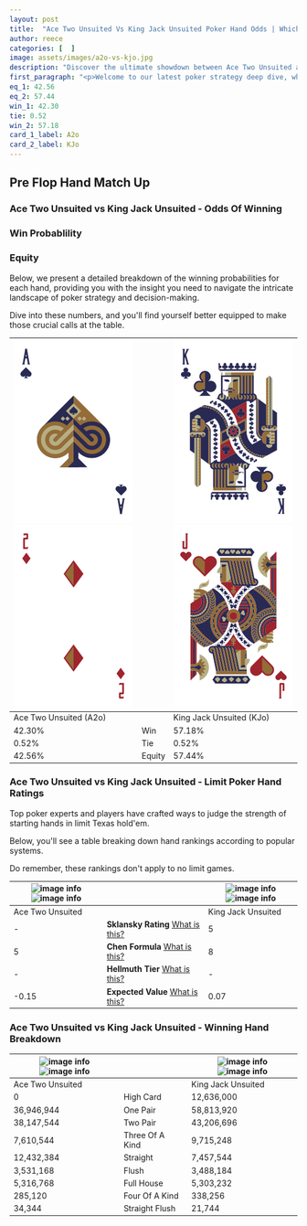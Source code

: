 ```yaml
---
layout: post
title:  "Ace Two Unsuited Vs King Jack Unsuited Poker Hand Odds | Which Is The Better Hand In Poker? A Complete Guide"
author: reece
categories: [  ]
image: assets/images/a2o-vs-kjo.jpg
description: "Discover the ultimate showdown between Ace Two Unsuited and King Jack Unsuited in poker! Uncover the odds, strategies, and scenarios where one hand triumphs over the other. Get ready to up your poker game with this thrilling analysis."
first_paragraph: "<p>Welcome to our latest poker strategy deep dive, where we're pitting two distinct hands against each other in a high-stakes showdown: Ace Two Unsuited vs King Jack Unsuited.</p><p>In the dynamic world of poker, every decision counts, and knowing which hand holds the upper hand is key to your success at the table.</p><p>In this article, we'll dissect these two hands, explore the scenarios where one dominates the other, and equip you with the knowledge to make strategic choices that can tip the odds in your favor.</p><p>Get ready to unravel the intriguing dynamics of these poker hands and elevate your game to new heights.</p>"
eq_1: 42.56
eq_2: 57.44
win_1: 42.30
tie: 0.52
win_2: 57.18
card_1_label: A2o
card_2_label: KJo
---
```




[comment]: # (sp0)

## Pre Flop Hand Match Up

<div class="table hand-ratings" markdown="1"> 



### Ace Two Unsuited vs King Jack Unsuited - Odds Of Winning


  
<div class="row graphs"> 
<div class="col-lg-6">
    <h3>Win Probablility</h3>
    <canvas id="WinChart"></canvas>
</div>
<div class="col-lg-6">
    <h3>Equity</h3>
    <canvas id="EquityChart"></canvas>
</div>
</div>

  Below, we present a detailed breakdown of the winning probabilities for each hand, providing you with the insight you need to navigate the intricate landscape of poker strategy and decision-making. 

Dive into these numbers, and you'll find yourself better equipped to make those crucial calls at the table.


    
| ![image info](assets/images/hand1/a.png) ![image info](assets/images/hand1/2o.png) |  | ![image info](assets/images/hand2/k.png) ![image info](assets/images/hand2/jo.png) |
| -------- | -------- | -------- |
| Ace Two Unsuited (A2o) |  | King Jack Unsuited (KJo) |
| 42.30% | Win | 57.18% |
| 0.52% | Tie | 0.52% |
| 42.56% | Equity | 57.44% |




[comment]: # (sp1)



### Ace Two Unsuited vs King Jack Unsuited - Limit Poker Hand Ratings

Top poker experts and players have crafted ways to judge the strength of starting hands in limit Texas hold'em. 

Below, you'll see a table breaking down hand rankings according to popular systems. 

Do remember, these rankings don't apply to no limit games.


    
| ![image info](https://www.riverpairs.com/assets/images/hand1/a.png) ![image info](https://www.riverpairs.com/assets/images/hand1/2o.png) |  | ![image info](https://www.riverpairs.com/assets/images/hand2/k.png) ![image info](https://www.riverpairs.com/assets/images/hand2/jo.png) |
| -------- | -------- | -------- |
| Ace Two Unsuited |  | King Jack Unsuited |
| - | **Sklansky Rating** [What is this?](/sklansky-rating-explained) | 5 |
| 5 | **Chen Formula** [What is this?](/chen-formula-explained) | 8 |
| - | **Hellmuth Tier** [What is this?](/Hellmuth-tier-explained) | - |
| -0.15 | **Expected Value** [What is this?](/expected-value-explained) | 0.07 |




[comment]: # (sp2)



### Ace Two Unsuited vs King Jack Unsuited - Winning Hand Breakdown


    
| ![image info](https://www.riverpairs.com/assets/images/hand1/a.png) ![image info](https://www.riverpairs.com/assets/images/hand1/2o.png) |  | ![image info](https://www.riverpairs.com/assets/images/hand2/k.png) ![image info](https://www.riverpairs.com/assets/images/hand2/jo.png) |
| -------- | -------- | -------- |
| Ace Two Unsuited |  | King Jack Unsuited |
| 0 | High Card | 12,636,000 |
| 36,946,944 | One Pair | 58,813,920 |
| 38,147,544 | Two Pair | 43,206,696 |
| 7,610,544 | Three Of A Kind | 9,715,248 |
| 12,432,384 | Straight | 7,457,544 |
| 3,531,168 | Flush | 3,488,184 |
| 5,316,768 | Full House | 5,303,232 |
| 285,120 | Four Of A Kind | 338,256 |
| 34,344 | Straight Flush | 21,744 |




[comment]: # (sp3)



</div>

[comment]: # (sp4)



[comment]: # (sp5)

